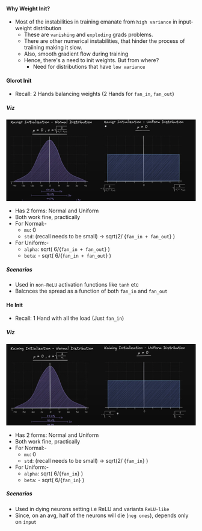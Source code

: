 #### Why Weight Init?

- Most of the instabilities in training emanate from `high variance` in input-weight distribution
    - These are `vanishing` and `exploding` grads problems.
    - There are other numerical instabilities, that hinder the process of traiining making it slow.
    - Also, smooth gradient flow during training
    - Hence, there's a need to init weights. But from where?
        - Need for distributions that have `low variance`



#### Glorot Init
- Recall: 2 Hands balancing weights (2 Hands for `fan_in`, `fan_out`)
##### Viz
![alt text](./glorot_or_xavier.png)
- Has 2 forms: Normal and Uniform
- Both work fine, practically
- For Normal:-
    - `mu`: 0
    - `std`: (recall needs to be small) -> sqrt(2/ {`fan_in + fan_out`} )
- For Uniform:-
    - `alpha`: sqrt( 6/{`fan_in + fan_out`}  )
    - `beta`:  - sqrt( 6/{`fan_in + fan_out`}  )

##### Scenarios
- Used in `non-ReLU` activation functions like `tanh` etc
- Balcnces the spread as a function of both `fan_in` and `fan_out`


#### He Init
- Recall: 1 Hand with all the load (Just `fan_in`)
##### Viz
![alt text](./he_or_kaiming.png)
- Has 2 forms: Normal and Uniform
- Both work fine, practically
- For Normal:-
    - `mu`: 0
    - `std`: (recall needs to be small) -> sqrt(2/ {`fan_in`} )
- For Uniform:-
    - `alpha`: sqrt( 6/{`fan_in`}  )
    - `beta`:  - sqrt( 6/{`fan_in`}  )
##### Scenarios
- Used in dying neurons setting i.e ReLU and variants `ReLU-like`
- Since, on an avg, half of the neurons will die (`neg ones`), depends only on `input`